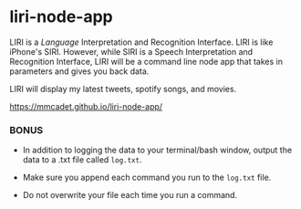 # liri-node-app

LIRI is a _Language_ Interpretation and Recognition Interface.
LIRI is like iPhone's SIRI. However, while SIRI is a Speech Interpretation and Recognition Interface, LIRI will be a command line node app that takes in parameters and gives you back data.

LIRI will display my latest tweets, spotify songs, and movies. 


https://mmcadet.github.io/liri-node-app/



### BONUS

* In addition to logging the data to your terminal/bash window, output the data to a .txt file called `log.txt`.

* Make sure you append each command you run to the `log.txt` file. 

* Do not overwrite your file each time you run a command.





